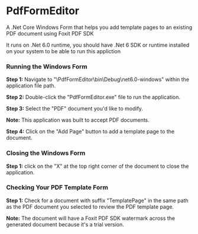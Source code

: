 # PdfFormEditor
A .Net Core Windows Form that helps you add template pages to an existing PDF document using Foxit PDF SDK

It runs on .Net 6.0 runtime, you should have .Net 6 SDK or runtime installed on your system to be able to run this appliction

### Running the Windows Form

**Step 1:** Navigate to "\PdfFormEditor\bin\Debug\net6.0-windows" within the application file path.

**Step 2:** Double-click the "PdfFormEditor.exe" file to run the application.

**Step 3:** Select the "PDF" document you'd like to modify.

**Note:** This application was built to accept PDF documents.

**Step 4:** Click on the "Add Page" button to add a template page to the document.

### Closing the Windows Form
**Step 1:** click on the "X" at the top right corner of the document to close the application.

### Checking Your PDF Template Form
**Step 1:** Check for a document with suffix "TemplatePage" in the same path as the PDF document you selected to review the PDF template page.

**Note:** The document will have a Foxit PDF SDK watermark across the generated document because it's a trial version. 